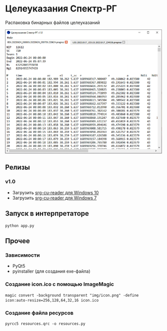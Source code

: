 # Целеуказания Спектр-РГ

Распаковка бинарных файлов целеуказаний

![Окно](img/window.jpg)

## Релизы
### v1.0
* Загрузить [srg-cu-reader для Windows 10](http://10.42.100.204:8080/maksim/srg-cu-reader/release/v1.0/srg-cu-reader-w10.zip)
* Загрузить [srg-cu-reader для Windows 7](http://10.42.100.204:8080/maksim/srg-cu-reader/release/v1.0/srg-cu-reader-w7.zip)

## Запуск в интерпретаторе
```
python app.py
```

## Прочее

### Зависимости
* PyQt5
* pyinstaller (для создания exe-файла)


### Создание icon.ico с помощью ImageMagic
```
magic convert -background transparent "img/icon.png" -define icon:auto-resize=256,128,64,32,16 icon.ico
```

### Создание файла ресурсов
```
pyrcc5 resources.qrc -o resources.py
```